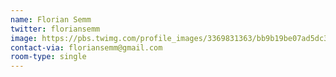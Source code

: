 ```yaml
---
name: Florian Semm
twitter: floriansemm
image: https://pbs.twimg.com/profile_images/3369831363/bb9b19be07ad5dc3b46a0cc3292a71e7.jpeg
contact-via: floriansemm@gmail.com
room-type: single
---
```

